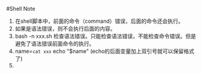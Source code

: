 #Shell Note

1. 在shell脚本中，前面的命令（command）错误，后面的命令还会执行。
2. 如果是语法错误，则不会执行后面的内容。
3. bash -n xxx.sh 检查语法错误。只能检查语法错误，不能检查命令错误。但是避免了语法错误前面命令的执行。
4. name=`cat xxx`   echo "$name" (echo的后面变量加上双引号就可以保留格式了)
5.  
